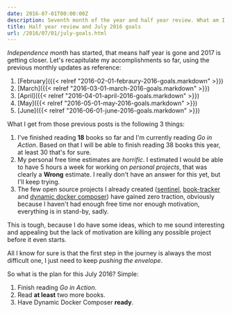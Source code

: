 ```yaml
---
date: 2016-07-01T00:00:00Z
description: Seventh month of the year and half year review. What am I planning?
title: Half year review and July 2016 goals
url: /2016/07/01/july-goals.html
---
```


_Independence month_ has started, that means half year is gone and 2017 is getting closer. Let's recapitulate my accomplishments so far, using the previous monthly updates as reference:

1. [February]({{< relref "2016-02-01-febraury-2016-goals.markdown" >}})
1. [March]({{< relref "2016-03-01-march-2016-goals.markdown" >}})
1. [April]({{< relref "2016-04-01-april-2016-goals.markdown" >}})
1. [May]({{< relref "2016-05-01-may-2016-goals.markdown" >}})
1. [June]({{< relref "2016-06-01-june-2016-goals.markdown" >}})

What I get from those previous posts is the following 3 things:

1. I've finished reading **18** books so far and I'm currently reading *Go in Action*. Based on that I will be able to finish reading 38 books this year, at least 30 that's for sure.
1. My personal free time estimates are _horrific_. I estimated I would be able to have 5 hours a week for working on _personal projects_, that was clearly a **Wrong** estimate. I really don't have an answer for this yet, but I'll keep trying.
1. The few open source projects I already created ([sentinel](https://github.com/mariocarrion/sentinel), [book-tracker](https://github.com/mariocarrion/book-tracker) and [dynamic docker composer](https://github.com/mariocarrion/dynamic-docker-composer)) have gained zero traction, obviously because I haven't had enough free time nor enough motivation, everything is in stand-by, sadly.

This is tough, because I do have some ideas, which to me sound interesting and appealing but the lack of motivation are killing any possible project before it even starts.

All I know for sure is that the first step in the journey is always the most difficult one, I just need to keep _pushing the envelope_.

So what is the plan for this July 2016? Simple:

1. Finish reading *Go in Action*.
1. Read **at least** two more books.
1. Have Dynamic Docker Composer **ready**.
